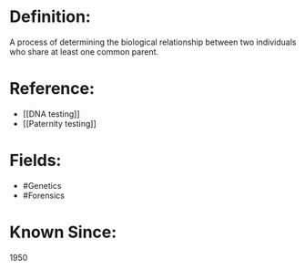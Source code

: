 

# Definition:
A process of determining the biological relationship between two individuals who share at least one common parent.

# Reference:
- [[DNA testing]]
- [[Paternity testing]]

# Fields: 
- #Genetics
- #Forensics

# Known Since:
1950

